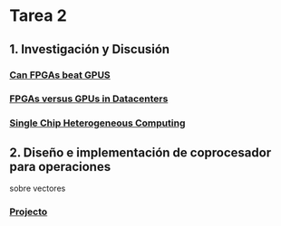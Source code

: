 <script
  src="https://cdn.mathjax.org/mathjax/latest/MathJax.js?config=TeX-AMS-MML_HTMLorMML"
  type="text/javascript">
</script>

# Tarea 2
## 1. Investigación y Discusión
### [Can FPGAs beat GPUS](Apuntes/Can_FPGAs_beat_GPUS.md)
### [FPGAs versus GPUs in Datacenters](Apuntes/FPGAs_versus_GPUs_in_Datacenters.md)
### [Single Chip Heterogeneous Computing](Apuntes/Single_Chip_Heterogeneous_Computing.md)

## 2. Diseño e implementación de coprocesador para operaciones
sobre vectores
### [Projecto](Proyecto/About_the_project.md)
